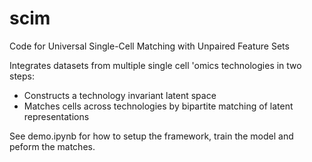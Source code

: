 # scim
Code for Universal Single-Cell Matching with Unpaired Feature Sets

Integrates datasets from multiple single cell 'omics technologies in two steps:
* Constructs a technology invariant latent space
* Matches cells across technologies by bipartite matching of latent representations
  
See demo.ipynb for how to setup the framework, train the model and peform the matches.
